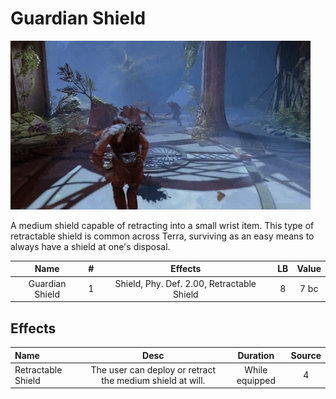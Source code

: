 # Guardian Shield

![Copyright](GuardianShield.webp)



A medium shield capable of retracting into a small wrist item. This type of retractable shield is common across Terra, surviving as an easy means to always have a shield at one's disposal.



|      Name      | # |                   Effects                   | LB | Value |
| :-------------: | :-: | :----------------------------------------: | :-: | :---: |
| Guardian Shield | 1 | Shield, Phy. Def. 2.00, Retractable Shield | 8 | 7 bc |

## Effects

| Name               |                          Desc                          |    Duration    | Source |
| :----------------- | :-------------------------------------------------------: | :------------: | :-----------: |
| Retractable Shield | The user can deploy or retract the medium shield at will. | While equipped |       4       |
